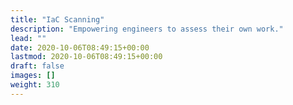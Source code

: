```yaml
---
title: "IaC Scanning"
description: "Empowering engineers to assess their own work."
lead: ""
date: 2020-10-06T08:49:15+00:00
lastmod: 2020-10-06T08:49:15+00:00
draft: false
images: []
weight: 310
---
```

